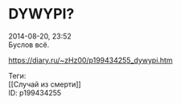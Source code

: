 DYWYPI?
========

   
 2014-08-20, 23:52   
  Буслов всё.   
    
 <https://diary.ru/~zHz00/p199434255_dywypi.htm>   
   
 Теги:   
 [[Случай из смерти]]   
 ID: p199434255